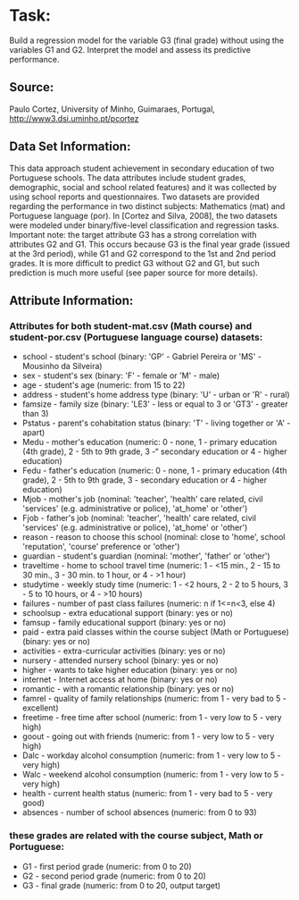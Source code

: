 # Task:
Build a regression model for the variable  G3 (final grade) without using the variables G1 and G2. Interpret the model and assess its predictive performance. 

## Source:
Paulo Cortez, University of Minho, Guimaraes, Portugal, http://www3.dsi.uminho.pt/pcortez 

## Data Set Information:
This data approach student achievement in secondary education of two Portuguese schools. The data attributes include student grades, demographic, social and school related features) and it was collected by using school reports and questionnaires. Two datasets are provided regarding the performance in two distinct subjects: Mathematics (mat) and Portuguese language (por). In [Cortez and Silva, 2008], the two datasets were modeled under binary/five-level classification and regression tasks. Important note: the target attribute G3 has a strong correlation with attributes G2 and G1. This occurs because G3 is the final year grade (issued at the 3rd period), while G1 and G2 correspond to the 1st and 2nd period grades. It is more difficult to predict G3 without G2 and G1, but such prediction is much more useful (see paper source for more details).

## Attribute Information:
### Attributes for both student-mat.csv (Math course) and student-por.csv (Portuguese language course) datasets: 
* school - student's school (binary: 'GP' - Gabriel Pereira or 'MS' - Mousinho da Silveira) 
* sex - student's sex (binary: 'F' - female or 'M' - male) 
* age - student's age (numeric: from 15 to 22) 
* address - student's home address type (binary: 'U' - urban or 'R' - rural) 
* famsize - family size (binary: 'LE3' - less or equal to 3 or 'GT3' - greater than 3) 
* Pstatus - parent's cohabitation status (binary: 'T' - living together or 'A' - apart) 
* Medu - mother's education (numeric: 0 - none, 1 - primary education (4th grade), 2 - 5th to 9th grade, 3 -“ secondary education or 4 - higher education) 
* Fedu - father's education (numeric: 0 - none, 1 - primary education (4th grade), 2 - 5th to 9th grade, 3 - secondary education or 4 - higher education) 
* Mjob - mother's job (nominal: 'teacher', 'health' care related, civil 'services' (e.g. administrative or police), 'at_home' or 'other') 
* Fjob - father's job (nominal: 'teacher', 'health' care related, civil 'services' (e.g. administrative or police), 'at_home' or 'other') 
* reason - reason to choose this school (nominal: close to 'home', school 'reputation', 'course' preference or 'other') 
* guardian - student's guardian (nominal: 'mother', 'father' or 'other') 
* traveltime - home to school travel time (numeric: 1 - <15 min., 2 - 15 to 30 min., 3 - 30 min. to 1 hour, or 4 - >1 hour) 
* studytime - weekly study time (numeric: 1 - <2 hours, 2 - 2 to 5 hours, 3 - 5 to 10 hours, or 4 - >10 hours) 
* failures - number of past class failures (numeric: n if 1<=n<3, else 4) 
* schoolsup - extra educational support (binary: yes or no) 
* famsup - family educational support (binary: yes or no) 
* paid - extra paid classes within the course subject (Math or Portuguese) (binary: yes or no) 
* activities - extra-curricular activities (binary: yes or no) 
* nursery - attended nursery school (binary: yes or no) 
* higher - wants to take higher education (binary: yes or no) 
* internet - Internet access at home (binary: yes or no) 
* romantic - with a romantic relationship (binary: yes or no) 
* famrel - quality of family relationships (numeric: from 1 - very bad to 5 - excellent) 
* freetime - free time after school (numeric: from 1 - very low to 5 - very high) 
* goout - going out with friends (numeric: from 1 - very low to 5 - very high) 
* Dalc - workday alcohol consumption (numeric: from 1 - very low to 5 - very high) 
* Walc - weekend alcohol consumption (numeric: from 1 - very low to 5 - very high) 
* health - current health status (numeric: from 1 - very bad to 5 - very good) 
* absences - number of school absences (numeric: from 0 to 93) 

### these grades are related with the course subject, Math or Portuguese: 
* G1 - first period grade (numeric: from 0 to 20) 
* G2 - second period grade (numeric: from 0 to 20) 
* G3 - final grade (numeric: from 0 to 20, output target)

